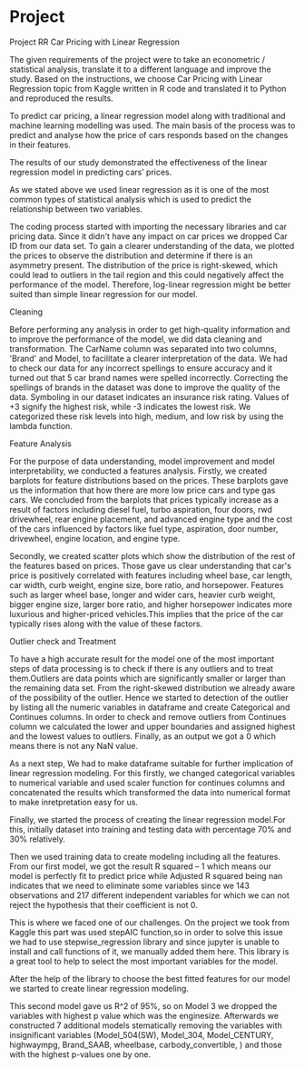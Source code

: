 # Project
Project RR
Car Pricing with Linear Regression

The given requirements of the project were to take an econometric / statistical analysis, translate it to a different language and improve the study. 
Based on the instructions, we choose Car Pricing with Linear Regression topic from Kaggle written in R code and translated it to Python and reproduced the results. 

To predict car pricing, a linear regression model along with traditional and machine learning modelling was used. The main basis of the process was to predict and analyse how the price of cars responds based on the changes in their features. 

The results of our study demonstrated the effectiveness of the linear regression model in predicting cars’ prices.

As we stated above we used linear regression as it is one of the most common types of statistical analysis which is used to predict the relationship between two variables. 

The coding process started with importing the necessary libraries and car pricing data. Since it didn't have any impact on car prices we dropped Car ID from our data set. To gain a clearer understanding of the data, we plotted the prices to observe the distribution and determine if there is an asymmetry present. The distribution of the price is right-skewed, which could lead to outliers in the tail region and this could negatively affect the performance of the model. Therefore, log-linear regression might be better suited than simple linear regression for our model. 

Cleaning 

Before performing any analysis in order to get high-quality information and to improve the performance of the model, we did data cleaning and transformation. The CarName column was separated into two columns, 'Brand' and Model, to facilitate a clearer interpretation of the data. We had to check our data for any incorrect spellings to ensure accuracy and it turned out that 5 car brand names were spelled incorrectly. Correcting the spellings of brands in the dataset was done to improve the quality of the data. Symboling in our dataset indicates an insurance risk rating. Values of +3 signify the highest risk, while -3 indicates the lowest risk. We categorized these risk levels into high, medium, and low risk by using the lambda function.

Feature Analysis

For the purpose of data understanding, model improvement and model interpretability, we conducted a features analysis. Firstly, we created barplots for feature distributions based on the prices.
These barplots gave us the information that how there are more low price cars and type gas cars. We concluded from the barplots that prices typically increase as a result of factors including diesel fuel, turbo aspiration, four doors, rwd drivewheel, rear engine placement, and advanced engine type and the cost of the cars influenced by factors like fuel type, aspiration, door number, drivewheel, engine location, and engine type.

Secondly, we created scatter plots which show the distribution of the rest of the features based on prices. Those gave us clear understanding that car's price is positively correlated with features including wheel base, car length, car width, curb weight, engine size, bore ratio, and horsepower. Features such as larger wheel base, longer and wider cars, heavier curb weight, bigger engine size, larger bore ratio, and higher horsepower indicates more luxurious and higher-priced vehicles.This implies that the price of the car typically rises along with the value of these factors.

Outlier check and Treatment

To have a high accurate result for the model one of the most important steps of data processing is to check if there is any outliers and to treat them.Outliers are data points which are significantly smaller or larger than the remaining data set. From the right-skewed distribution we already aware of the possibility of the outlier. Hence we started to detection of the outlier by listing all the numeric variables in dataframe and create Categorical and Continues columns. In order to check and remove outliers from Continues column we calculated the lower and upper boundaries and assigned highest and the lowest values to outliers. Finally, as an output we got a 0 which means there is not any NaN value. 

As a next step, We had to make dataframe suitable for further implication of linear regression modeling. For this firstly, we changed categorical variables to numerical variable and used scaler function for continues columns and concatenated the results which transformed the data into numerical format to make inretpretation easy for us.

Finally, we started the process of creating the linear regression model.For this, initially dataset into training and testing data with percentage 70% and 30% relatively. 

Then we used training data to create modeling including all the features.
From our first model, we got the result R squared – 1 which means our model is perfectly fit to predict price while Adjusted R squared being nan indicates that we need to eliminate some variables since we 143 observations and 217 different independent variables for which we can not reject the hypothesis that their coefficient is not 0. 

This is where we faced one of our challenges. On the project we took from Kaggle this part was used stepAIC function,so in order to solve this issue we had to use  stepwise_regression library and since jupyter is unable to install and call functions of it, we manually added them here. This library is a great tool to help to select the most important variables for the model.

After the help of the library to choose the best fitted features for our model we started to create linear regression modeling.

This second model gave us R^2 of 95%, so on Model 3 we dropped the variables with highest p value which was the enginesize. Afterwards we constructed 7 additional models stematically removing the variables with insignificant variables (Model_504(SW), Model_304, Model_CENTURY, highwaympg, Brand_SAAB, wheelbase, carbody_convertible, ) and those with the highest p-values one by one.






